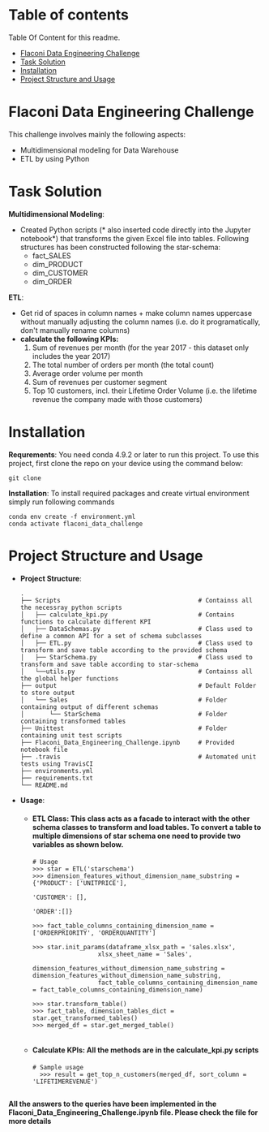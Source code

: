 # Table of contents

Table Of Content for this readme.

- [Flaconi Data Engineering Challenge](#flaconi-data-engineering-challenge)
- [Task Solution](#task-solution)
- [Installation](#installation)
- [Project Structure and Usage](#project-structure-and-usage)

# Flaconi Data Engineering Challenge
This challenge involves mainly the following aspects:
- Multidimensional modeling for Data Warehouse
- ETL by using Python

# Task Solution
**Multidimensional  Modeling**:
- Created Python scripts (* also inserted code directly into the Jupyter notebook*) that transforms the given Excel file into tables. Following structures has been constructed following the star-schema:
  - fact_SALES
  - dim_PRODUCT
  - dim_CUSTOMER
  - dim_ORDER

**ETL**:
- Get rid of spaces in column names + make column names uppercase without manually adjusting the column names (i.e. do it programatically, don't manually rename columns)
- **calculate the following KPIs:**
    1. Sum of revenues per month (for the year 2017 - this dataset only includes the year 2017)
    2. The total number of orders per month (the total count)
    3. Average order volume per month
    4. Sum of revenues per customer segment
    5. Top 10 customers, incl. their Lifetime Order Volume (i.e. the lifetime revenue the company made with those customers)

# Installation

  **Requrements**: You need conda 4.9.2 or later to run this project. To use this project, first clone the repo on your device using the command below:
  ```
  git clone 
  ```
 
  **Installation**: To install required packages and create virtual environment simply run following commands
  ```
  conda env create -f environment.yml
  conda activate flaconi_data_challenge
  ```
  
# Project Structure and Usage
  - **Project Structure**:

        .
        ├── Scripts                                      # Containss all the necessray python scripts
        │   ├── calculate_kpi.py                         # Contains functions to calculate different KPI
        │   ├── DataSchemas.py                           # Class used to define a common API for a set of schema subclasses
        │   ├── ETL.py                                   # Class used to transform and save table according to the provided schema
        │   ├── StarSchema.py                            # Class used to transform and save table according to star-schema
        │   └──utils.py                                  # Containss all the global helper functions
        ├── output                                       # Default Folder to store output
        │   └── Sales                                    # Folder containing output of different schemas 
        │       └── StarSchema                           # Folder containing transformed tables
        ├── Unittest                                     # Folder containing unit test scripts
        ├── Flaconi_Data_Engineering_Challenge.ipynb     # Provided notebook file
        ├── .travis                                      # Automated unit tests using TravisCI
        ├── environments.yml                             
        ├── requirements.txt
        └── README.md

  - **Usage**:
      - #### ETL Class: This class acts as a facade to interact with the other schema classes to transform and load tables. To convert a table to multiple dimensions of star schema one need to provide two variables as shown below.
          ```
          # Usage
          >>> star = ETL('starschema')
          >>> dimension_features_without_dimension_name_substring = {'PRODUCT': ['UNITPRICE'],
                                                                     'CUSTOMER': [],
                                                                     'ORDER':[]}

          >>> fact_table_columns_containing_dimension_name = ['ORDERPRIORITY', 'ORDERQUANTITY']
          
          >>> star.init_params(dataframe_xlsx_path = 'sales.xlsx',
                            xlsx_sheet_name = 'Sales',
                            dimension_features_without_dimension_name_substring = dimension_features_without_dimension_name_substring,
                            fact_table_columns_containing_dimension_name = fact_table_columns_containing_dimension_name)
        
          >>> star.transform_table()
          >>> fact_table, dimension_tables_dict = star.get_transformed_tables()
          >>> merged_df = star.get_merged_table()
                    
      - #### Calculate KPIs: All the methods are in the calculate_kpi.py scripts 
          ```
          # Sample usage
            >>> result = get_top_n_customers(merged_df, sort_column = 'LIFETIMEREVENUE')
            
**All the answers to the queries have been implemented in the Flaconi_Data_Engineering_Challenge.ipynb file. Please check the file for more details**